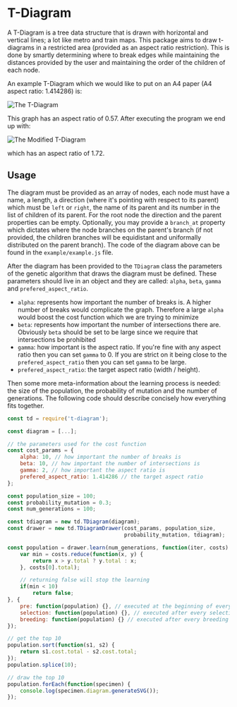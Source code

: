 # T-Diagram

A T-Diagram is a tree data structure that is drawn with horizontal and vertical lines;
a lot like metro and train maps. This package aims to draw t-diagrams in a restricted
area (provided as an aspect ratio restriction). This is done by smartly determining
where to break edges while maintaining the distances provided by the user and maintaining
the order of the children of each node.

An example T-Diagram which we would like to put on an A4 paper (A4 aspect ratio: 1.414286) is:

![The T-Diagram](https://cloud.githubusercontent.com/assets/1006260/25177428/30f658ac-2502-11e7-96f0-e91631a66c57.png)

This graph has an aspect ratio of 0.57. After executing the program we end up with:

![The Modified T-Diagram](https://cloud.githubusercontent.com/assets/1006260/25177720/3fb0affe-2503-11e7-8cab-a9c968597413.png)

which has an aspect ratio of 1.72.


## Usage

The diagram must be provided as an array of nodes, each node must have a name, a length,
a direction (where it's pointing with respect to its parent) which must be `left` or
`right`, the name of its parent and its number in the list of children of its parent.
For the root node the direction and the parent properties can be empty. Optionally, you
may provide a `branch_at` property which dictates where the node branches on the parent's
branch (if not provided, the children branches will be equidistant and uniformally
distributed on the parent branch). The code of the diagram above can be found in
the `example/example.js` file.


After the diagram has been provided to the `TDiagram` class the parameters of the
genetic algorithm that draws the diagram must be defined. These parameters should
live in an object and they are called: `alpha`, `beta`, `gamma` and `prefered_aspect_ratio`.

* `alpha`: represents how important the number of breaks is. A higher number of breaks
    would complicate the graph. Therefore a large `alpha` would boost the cost function
    which we are trying to minimize
* `beta`: represents how important the number of intersections there are. Obviously `beta`
    should be set to be large since we require that intersections be prohibited
* `gamma`: how important is the aspect ratio. If you're fine with any aspect ratio then
    you can set `gamma` to 0. If you are strict on it being close to the
    `prefered_aspect_ratio` then you can set `gamma` to be large.
* `prefered_aspect_ratio`: the target aspect ratio (width / height).

Then some more meta-information about the learning process is needed: the size of
the population, the probability of mutation and the number of generations.
The following code should describe concisely how everything fits together.

```javascript
const td = require('t-diagram');

const diagram = [...];

// the parameters used for the cost function
const cost_params = {
    alpha: 10, // how important the number of breaks is
    beta: 10, // how important the number of intersections is
    gamma: 2, // how important the aspect ratio is
    prefered_aspect_ratio: 1.414286 // the target aspect ratio
};

const population_size = 100;
const probability_mutation = 0.3;
const num_generations = 100;

const tdiagram = new td.TDiagram(diagram);
const drawer = new td.TDiagramDrawer(cost_params, population_size,
                                     probability_mutation, tdiagram);

const population = drawer.learn(num_generations, function(iter, costs) {
    var min = costs.reduce(function(x, y) {
        return x > y.total ? y.total : x;
    }, costs[0].total);

    // returning false will stop the learning
    if(min < 10)
        return false;
}, {
    pre: function(population) {}, // executed at the beginning of every generation
    selection: function(population) {}, // executed after every selection process
    breeding: function(population) {} // executed after every breeding process
});

// get the top 10
population.sort(function(s1, s2) {
    return s1.cost.total - s2.cost.total;
});
population.splice(10);

// draw the top 10
population.forEach(function(specimen) {
    console.log(specimen.diagram.generateSVG());
});
```
